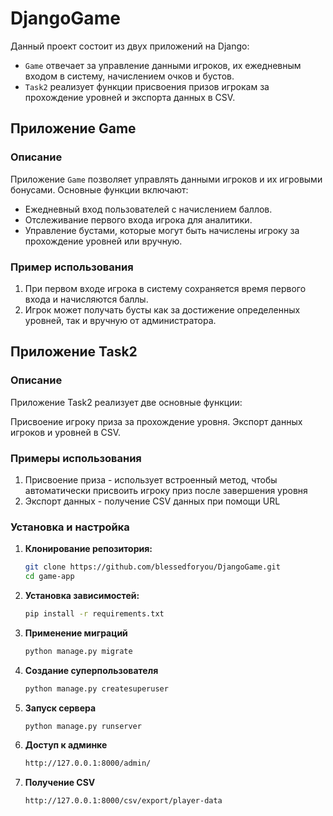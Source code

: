# DjangoGame

Данный проект состоит из двух приложений на Django: 
- `Game` отвечает за управление данными игроков, их ежедневным входом в систему, начислением очков и бустов.
- `Task2` реализует функции присвоения призов игрокам за прохождение уровней и экспорта данных в CSV.

## Приложение Game

### Описание

Приложение `Game` позволяет управлять данными игроков и их игровыми бонусами. Основные функции включают:

- Ежедневный вход пользователей с начислением баллов.
- Отслеживание первого входа игрока для аналитики.
- Управление бустами, которые могут быть начислены игроку за прохождение уровней или вручную.


### Пример использования

1. При первом входе игрока в систему сохраняется время первого входа и начисляются баллы.
2. Игрок может получать бусты как за достижение определенных уровней, так и вручную от администратора.

## Приложение Task2

### Описание

Приложение Task2 реализует две основные функции:

Присвоение игроку приза за прохождение уровня.
Экспорт данных игроков и уровней в CSV.

### Примеры использования

1. Присвоение приза - использует встроенный метод, чтобы автоматически присвоить игроку приз после завершения уровня
2. Экспорт данных - получение CSV данных при помощи URL

### Установка и настройка

1. **Клонирование репозитория:**

   ```bash
   git clone https://github.com/blessedforyou/DjangoGame.git
   cd game-app
   
2. **Установка зависимостей:**

    ```bash
    pip install -r requirements.txt

3. **Применение миграций**

    ```bash
    python manage.py migrate

4. **Создание суперпользователя**
   
    ```bash
    python manage.py createsuperuser

5. **Запуск сервера**

    ```bash
    python manage.py runserver

6. **Доступ к админке**

    ```bash
    http://127.0.0.1:8000/admin/

7. **Получение CSV**

   ```bash
   http://127.0.0.1:8000/csv/export/player-data

